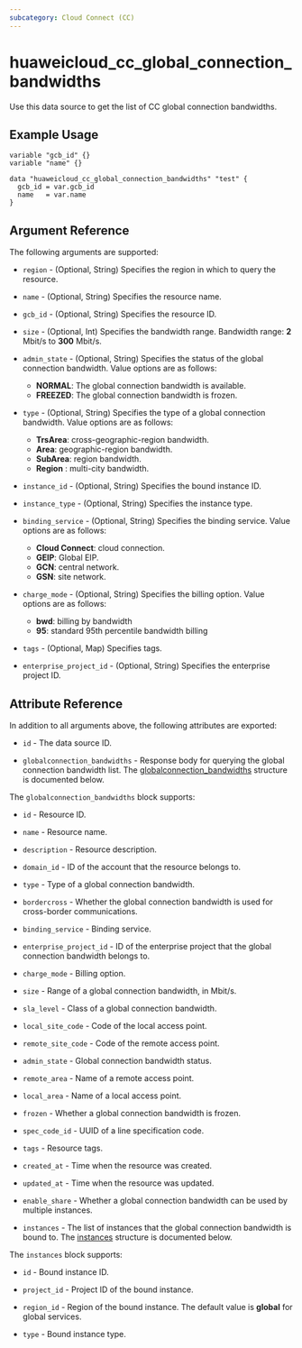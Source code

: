 ```yaml
---
subcategory: Cloud Connect (CC)
---
```


# huaweicloud_cc_global_connection_bandwidths

Use this data source to get the list of CC global connection bandwidths.

## Example Usage

```hcl
variable "gcb_id" {}
variable "name" {}

data "huaweicloud_cc_global_connection_bandwidths" "test" {
  gcb_id = var.gcb_id
  name   = var.name
}
```

## Argument Reference

The following arguments are supported:

* `region` - (Optional, String) Specifies the region in which to query the resource.

* `name` - (Optional, String) Specifies the resource name.

* `gcb_id` - (Optional, String) Specifies the resource ID.

* `size` - (Optional, Int) Specifies the bandwidth range.
  Bandwidth range: **2** Mbit/s to **300** Mbit/s.

* `admin_state` - (Optional, String) Specifies the status of the global connection bandwidth.
  Value options are as follows:
  + **NORMAL**: The global connection bandwidth is available.
  + **FREEZED**: The global connection bandwidth is frozen.

* `type` - (Optional, String) Specifies the type of a global connection bandwidth.
  Value options are as follows:
  + **TrsArea**: cross-geographic-region bandwidth.
  + **Area**: geographic-region bandwidth.
  + **SubArea**: region bandwidth.
  + **Region** : multi-city bandwidth.

* `instance_id` - (Optional, String) Specifies the bound instance ID.

* `instance_type` - (Optional, String) Specifies the instance type.

* `binding_service` - (Optional, String) Specifies the binding service.
  Value options are as follows:
  + **Cloud Connect**: cloud connection.
  + **GEIP**: Global EIP.
  + **GCN**: central network.
  + **GSN**: site network.

* `charge_mode` - (Optional, String) Specifies the billing option.
  Value options are as follows:
  + **bwd**: billing by bandwidth
  + **95**: standard 95th percentile bandwidth billing

* `tags` - (Optional, Map) Specifies tags.

* `enterprise_project_id` - (Optional, String) Specifies the enterprise project ID.

## Attribute Reference

In addition to all arguments above, the following attributes are exported:

* `id` - The data source ID.

* `globalconnection_bandwidths` - Response body for querying the global connection bandwidth list.
  The [globalconnection_bandwidths](#GlobalConnectionBandwidths) structure is documented below.

<a name="GlobalConnectionBandwidths"></a>
The `globalconnection_bandwidths` block supports:

* `id` - Resource ID.

* `name` - Resource name.

* `description` - Resource description.

* `domain_id` - ID of the account that the resource belongs to.

* `type` - Type of a global connection bandwidth.

* `bordercross` - Whether the global connection bandwidth is used for cross-border communications.

* `binding_service` - Binding service.

* `enterprise_project_id` - ID of the enterprise project that the global connection bandwidth belongs to.

* `charge_mode` - Billing option.

* `size` - Range of a global connection bandwidth, in Mbit/s.

* `sla_level` - Class of a global connection bandwidth.

* `local_site_code` - Code of the local access point.

* `remote_site_code` - Code of the remote access point.

* `admin_state` - Global connection bandwidth status.

* `remote_area` - Name of a remote access point.

* `local_area` - Name of a local access point.

* `frozen` - Whether a global connection bandwidth is frozen.

* `spec_code_id` - UUID of a line specification code.

* `tags` - Resource tags.

* `created_at` - Time when the resource was created.

* `updated_at` - Time when the resource was updated.

* `enable_share` - Whether a global connection bandwidth can be used by multiple instances.

* `instances` - The list of instances that the global connection bandwidth is bound to.
  The [instances](#GlobalConnectionBandwidth_Instances) structure is documented below.

<a name="GlobalConnectionBandwidth_Instances"></a>
The `instances` block supports:

* `id` - Bound instance ID.

* `project_id` - Project ID of the bound instance.

* `region_id` - Region of the bound instance. The default value is **global** for global services.

* `type` - Bound instance type.
